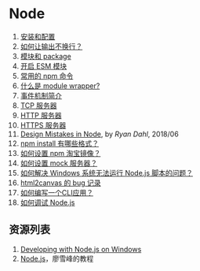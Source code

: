 # Node

1. [安装和配置](./node_install.md)
1. [如何让输出不换行？](./node-stdout-write.md)
1. [模块和 package](./node_module.md)
1. [开启 ESM 模块](./esm.md)
1. [常用的 npm 命令](./npm-cli-explained.md)
1. [什么是 module wrapper?](./node_module-wrapper.md)
1. [事件机制简介](./node_events.md)
1. [TCP 服务器](./tcp-server.md)
1. [HTTP 服务器](./http-server.md)
1. [HTTPS 服务器](./https-server.md)
1. [Design Mistakes in Node](./node_design-mistakes.md), by *Ryan Dahl*, 2018/06
1. [npm install 有哪些格式？](./npm_install-explained.md)
1. [如何设置 npm 淘宝镜像？](./npm_taobao_mirror.md)
1. [如何设置 mock 服务器？](./mock-server.md)
1. [如何解决 Windows 系统无法运行 Node.js 脚本的问题？](./windows-node-run-errors.md)
1. [html2canvas 的 bug 记录](./html2canvas-bugs.md)
1. [如何编写一个CLI应用？](./write-cli.md)
1. [如何调试 Node.js](https://liuz2.gitee.io/posts/debug-nodejs/)

## 资源列表

1. [Developing with Node.js on Windows](https://docs.microsoft.com/en-us/windows/nodejs/)
1. [Node.js](https://www.liaoxuefeng.com/wiki/1022910821149312/1023025235359040)，廖雪峰的教程
